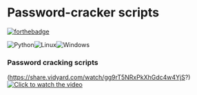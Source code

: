 # Password-cracker scripts
[![forthebadge](https://forthebadge.com/images/badges/made-with-python.svg)](https://forthebadge.com)

![Python](https://img.shields.io/badge/python-3670A0?style=for-the-badge&logo=python&logoColor=ffdd54)![Linux](https://img.shields.io/badge/Linux-FCC624?style=for-the-badge&logo=linux&logoColor=black)![Windows](https://img.shields.io/badge/Windows-0078D6?style=for-the-badge&logo=windows&logoColor=white)
### Password cracking scripts
(https://share.vidyard.com/watch/gg9rT5NRxPkXhGdc4w4YjS?)
[![Click to watch the video](https://image-url.com/video_thumbnail_with_play_button.png)](https://share.vidyard.com/watch/gg9rT5NRxPkXhGdc4w4YjS?)
